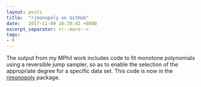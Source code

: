 ```yaml
---
layout: posts
title:  "rjmonopoly on GitHub"
date:   2017-11-09 10:39:45 +0800
excerpt_separator: <!--more-->
tags:
- R
---
```


The output from my MPhil work includes code to fit monotone polynomials
using a reversible jump sampler, so as to enable the selection of the
appropriate degree for a specific data set. This code is now in the
[rjmonopoly](https://github.com/hhau/rjmonopoly) package.
